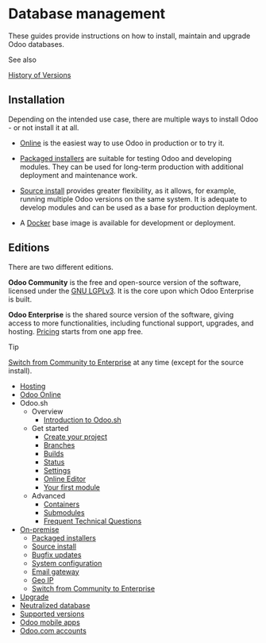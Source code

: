 # Database management

These guides provide instructions on how to install, maintain and upgrade Odoo
databases.

See also

[History of Versions](administration/supported_versions.html)

## Installation

Depending on the intended use case, there are multiple ways to install Odoo -
or not install it at all.

  * [Online](administration/odoo_online.html) is the easiest way to use Odoo in production or to try it.

  * [Packaged installers](administration/on_premise/packages.html) are suitable for testing Odoo and developing modules. They can be used for long-term production with additional deployment and maintenance work.

  * [Source install](administration/on_premise/source.html) provides greater flexibility, as it allows, for example, running multiple Odoo versions on the same system. It is adequate to develop modules and can be used as a base for production deployment.

  * A [Docker](https://hub.docker.com/_/odoo/) base image is available for development or deployment.

## Editions

There are two different editions.

**Odoo Community** is the free and open-source version of the software,
licensed under the [GNU
LGPLv3](https://github.com/odoo/odoo/blob/master/LICENSE). It is the core upon
which Odoo Enterprise is built.

**Odoo Enterprise** is the shared source version of the software, giving
access to more functionalities, including functional support, upgrades, and
hosting. [Pricing](https://www.odoo.com/pricing-plan) starts from one app
free.

Tip

[Switch from Community to
Enterprise](administration/on_premise/community_to_enterprise.html) at any
time (except for the source install).

  * [Hosting](administration/hosting.html)
  * [Odoo Online](administration/odoo_online.html)
  * Odoo.sh
    * Overview
      * [Introduction to Odoo.sh](administration/odoo_sh/overview/introduction.html)
    * Get started
      * [Create your project](administration/odoo_sh/getting_started/create.html)
      * [Branches](administration/odoo_sh/getting_started/branches.html)
      * [Builds](administration/odoo_sh/getting_started/builds.html)
      * [Status](administration/odoo_sh/getting_started/status.html)
      * [Settings](administration/odoo_sh/getting_started/settings.html)
      * [Online Editor](administration/odoo_sh/getting_started/online-editor.html)
      * [Your first module](administration/odoo_sh/getting_started/first_module.html)
    * Advanced
      * [Containers](administration/odoo_sh/advanced/containers.html)
      * [Submodules](administration/odoo_sh/advanced/submodules.html)
      * [Frequent Technical Questions](administration/odoo_sh/advanced/frequent_technical_questions.html)
  * [On-premise](administration/on_premise.html)
    * [Packaged installers](administration/on_premise/packages.html)
    * [Source install](administration/on_premise/source.html)
    * [Bugfix updates](administration/on_premise/update.html)
    * [System configuration](administration/on_premise/deploy.html)
    * [Email gateway](administration/on_premise/email_gateway.html)
    * [Geo IP](administration/on_premise/geo_ip.html)
    * [Switch from Community to Enterprise](administration/on_premise/community_to_enterprise.html)
  * [Upgrade](administration/upgrade.html)
  * [Neutralized database](administration/neutralized_database.html)
  * [Supported versions](administration/supported_versions.html)
  * [Odoo mobile apps](administration/mobile.html)
  * [Odoo.com accounts](administration/odoo_accounts.html)

